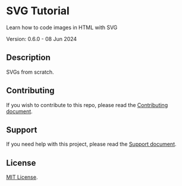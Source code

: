 # SVG Tutorial

Learn how to code images in HTML with SVG

Version: 0.6.0 - 08 Jun 2024

## Description

SVGs from scratch.

## Contributing

If you wish to contribute to this repo, please read the [Contributing document](.github/CONTRIBUTING.md).

## Support

If you need help with this project, please read the [Support document](.github/SUPPORT.md).

## License

[MIT License](LICENSE).
